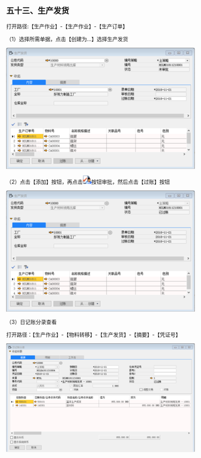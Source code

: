 ## 五十三、生产发货

打开路径:【生产作业】-【生产作业】-【生产订单】

（1）选择所需单据，点击【创建为...】选择生产发货

![1542786435(1)](BAP_QuickStart_Images/53.1.png)

（2）点击【添加】按钮，再点击![img](BAP_QuickStart_Images/53.4.png)按钮审批，然后点击【过账】按钮

![1542786532(1)](BAP_QuickStart_Images/53.2.png)

（3）日记账分录查看

打开路径：【生产作业】-【物料转移】-【生产发货】-【摘要】-【凭证号】

![1542870691(1)](BAP_QuickStart_Images/53.3.png)

 